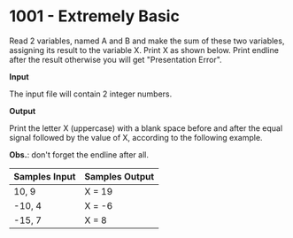 # 1001 - Extremely Basic

Read 2 variables, named A and B and make the sum of these two variables, assigning its result to
the variable X. Print X as shown below. Print endline after the result otherwise you will get
"Presentation Error".

**Input**

The input file will contain 2 integer numbers.

**Output**

Print the letter X (uppercase) with a blank space before and after the equal signal followed by
the value of X, according to the following example.

**Obs.**: don't forget the endline after all.

|Samples Input|Samples Output|
|-------------|--------------|
|   10, 9     |    X = 19    |
|  -10, 4     |    X = -6    |
|  -15, 7     |    X = 8     |

